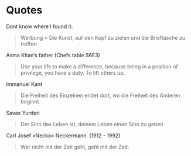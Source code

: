 # Quotes

Dont know where I found it.
> Werbung = Die Kunst, auf den Kopf zu zielen und die Brieftasche zu treffen

Asma Khan‘s father (Chefs table S6E3)
> Use your life to make a difference, because being in a position of privilege, you have a duty. To lift others up.

Immanuel Kant
> Die Freiheit des Einzelnen endet dort, wo die Freiheit des Anderen beginnt.

Savas Yurderi
> Der Sinn des Leben ist, deinem Leben einen Sinn zu geben

Carl Josef »Necko« Neckermann. (1912 - 1992)
> Wer nicht mit der Zeit geht, geht mit der Zeit.
